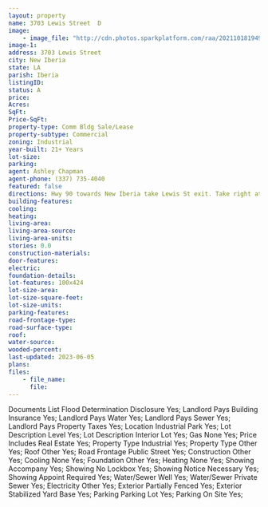 ```yaml
---
layout: property
name: 3703 Lewis Street  D
image:
    - image_file: "http://cdn.photos.sparkplatform.com/raa/20211018194929170722000000.jpg"
image-1:
address: 3703 Lewis Street 
city: New Iberia
state: LA
parish: Iberia
listingID: 
status: A
price: 
Acres: 
SqFt: 
Price-SqFt: 
property-type: Comm Bldg Sale/Lease
property-subtype: Commercial
zoning: Industrial
year-built: 21+ Years
lot-size: 
parking: 
agent: Ashley Chapman
agent-phone: (337) 735-4040
featured: false
directions: Hwy 90 towards New Iberia take Lewis St exit. Take right at exit towards the Port of Iberia. Property is on the left
building-features: 
cooling: 
heating: 
living-area: 
living-area-source: 
living-area-units: 
stories: 0.0
construction-materials: 
door-features: 
electric: 
foundation-details: 
lot-features: 100x424
lot-size-area: 
lot-size-square-feet: 
lot-size-units: 
parking-features: 
road-frontage-type: 
road-surface-type: 
roof: 
water-source: 
wooded-percent: 
last-updated: 2023-06-05
plans: 
files:
    - file_name:
      file:
---
```

Documents List	Flood Determination Disclosure	Yes;
Landlord Pays	Building Insurance	Yes;
Landlord Pays	Water	Yes;
Landlord Pays	Sewer	Yes;
Landlord Pays	Property Taxes	Yes;
Location	Industrial Park	Yes;
Lot Description	Level	Yes;
Lot Description	Interior Lot	Yes;
Gas	None	Yes;
Price Includes	Real Estate	Yes;
Property Type	Industrial	Yes;
Property Type	Other	Yes;
Roof	Other	Yes;
Road Frontage	Public Street	Yes;
Construction	Other	Yes;
Cooling	None	Yes;
Foundation	Other	Yes;
Heating	None	Yes;
Showing	Accompany	Yes;
Showing	No Lockbox	Yes;
Showing	Notice Necessary	Yes;
Showing	Appoint Required	Yes;
Water/Sewer	Well	Yes;
Water/Sewer	Private Sewer	Yes;
Electricity	Other	Yes;
Exterior	Partially Fenced	Yes;
Exterior	Stabilized Yard Base	Yes;
Parking	Parking Lot	Yes;
Parking	On Site	Yes;

